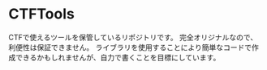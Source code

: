 # CTFTools
CTFで使えるツールを保管しているリポジトリです。
完全オリジナルなので、利便性は保証できません。
ライブラリを使用することにより簡単なコードで作成できるかもしれませんが、自力で書くことを目標にしています。
